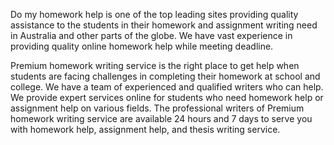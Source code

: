 Do my homework help is one of the top leading sites providing quality assistance to the students in their homework and assignment writing need in Australia and other parts of the globe. We have vast experience in providing quality online homework help while meeting deadline. 

Premium homework writing service is the right place to get help when students are facing challenges in completing their homework at school and college. We have a team of experienced and qualified writers who can help. We provide expert services online for students who need homework help or assignment help on various fields. The professional writers of Premium homework writing service are available 24 hours and 7 days to serve you with homework help, assignment help, and thesis writing service. 
